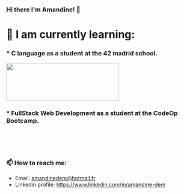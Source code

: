 ### Hi there I'm Amandine! 👋

<!--
**calamitymandy/calamitymandy** is a ✨ _special_ ✨ repository because its `README.md` (this file) appears on your GitHub profile.

Here are some ideas to get you started:

- 🔭 I’m currently working on ...
- 🌱 I’m currently learning ...
- 👯 I’m looking to collaborate on ...
- 🤔 I’m looking for help with ...
- 💬 Ask me about ...
- 📫 How to reach me: ...
- 😄 Pronouns: ...
- ⚡ Fun fact: ...
-->

# 🌱 I am currently learning:

### * C language as a student at the 42 madrid school. 

<img src="https://candidatura.42madrid.com/uploads/admissions/campus/logo_website/4/Logo_42_Version_D_01.svg" width="300" height="100">

### * FullStack Web Development as a student at the CodeOp Bootcamp. 

<br><br><br>
### 📫 How to reach me: ###
-  Email: amandinedem@hotmail.fr
-  Linkedin profile: https://www.linkedin.com/in/amandine-dem
